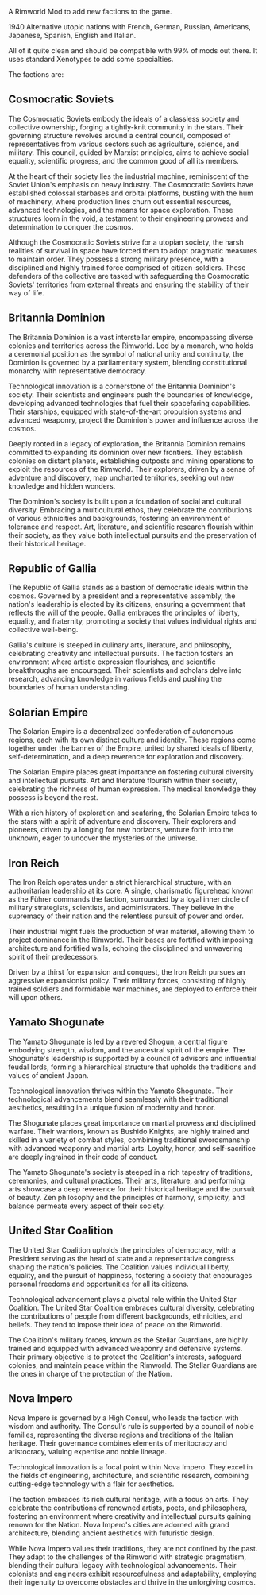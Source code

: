 A Rimworld Mod to add new factions to the game.

1940 Alternative utopic nations with French, German, Russian, Americans, Japanese, Spanish, English and Italian.

All of it quite clean and should be compatible with 99% of mods out there. It uses standard Xenotypes to add some specialties.

The factions are:

Cosmocratic Soviets
-------------------

The Cosmocratic Soviets embody the ideals of a classless society and collective ownership, forging a tightly-knit community in the stars. Their governing structure revolves around a central council, composed of representatives from various sectors such as agriculture, science, and military. This council, guided by Marxist principles, aims to achieve social equality, scientific progress, and the common good of all its members.

At the heart of their society lies the industrial machine, reminiscent of the Soviet Union's emphasis on heavy industry. The Cosmocratic Soviets have established colossal starbases and orbital platforms, bustling with the hum of machinery, where production lines churn out essential resources, advanced technologies, and the means for space exploration. These structures loom in the void, a testament to their engineering prowess and determination to conquer the cosmos.

Although the Cosmocratic Soviets strive for a utopian society, the harsh realities of survival in space have forced them to adopt pragmatic measures to maintain order. They possess a strong military presence, with a disciplined and highly trained force comprised of citizen-soldiers. These defenders of the collective are tasked with safeguarding the Cosmocratic Soviets' territories from external threats and ensuring the stability of their way of life.

Britannia Dominion
------------------

The Britannia Dominion is a vast interstellar empire, encompassing diverse colonies and territories across the Rimworld. Led by a monarch, who holds a ceremonial position as the symbol of national unity and continuity, the Dominion is governed by a parliamentary system, blending constitutional monarchy with representative democracy.

Technological innovation is a cornerstone of the Britannia Dominion's society. Their scientists and engineers push the boundaries of knowledge, developing advanced technologies that fuel their spacefaring capabilities. Their starships, equipped with state-of-the-art propulsion systems and advanced weaponry, project the Dominion's power and influence across the cosmos.

Deeply rooted in a legacy of exploration, the Britannia Dominion remains committed to expanding its dominion over new frontiers. They establish colonies on distant planets, establishing outposts and mining operations to exploit the resources of the Rimworld. Their explorers, driven by a sense of adventure and discovery, map uncharted territories, seeking out new knowledge and hidden wonders.

The Dominion's society is built upon a foundation of social and cultural diversity. Embracing a multicultural ethos, they celebrate the contributions of various ethnicities and backgrounds, fostering an environment of tolerance and respect. Art, literature, and scientific research flourish within their society, as they value both intellectual pursuits and the preservation of their historical heritage.

Republic of Gallia
------------------

The Republic of Gallia stands as a bastion of democratic ideals within the cosmos. Governed by a president and a representative assembly, the nation's leadership is elected by its citizens, ensuring a government that reflects the will of the people. Gallia embraces the principles of liberty, equality, and fraternity, promoting a society that values individual rights and collective well-being.

Gallia's culture is steeped in culinary arts, literature, and philosophy, celebrating creativity and intellectual pursuits. The faction fosters an environment where artistic expression flourishes, and scientific breakthroughs are encouraged. Their scientists and scholars delve into research, advancing knowledge in various fields and pushing the boundaries of human understanding.

Solarian Empire
---------------

The Solarian Empire is a decentralized confederation of autonomous regions, each with its own distinct culture and identity. These regions come together under the banner of the Empire, united by shared ideals of liberty, self-determination, and a deep reverence for exploration and discovery.

The Solarian Empire places great importance on fostering cultural diversity and intellectual pursuits. Art and literature flourish within their society, celebrating the richness of human expression. The medical knowledge they possess is beyond the rest.

With a rich history of exploration and seafaring, the Solarian Empire takes to the stars with a spirit of adventure and discovery. Their explorers and pioneers, driven by a longing for new horizons, venture forth into the unknown, eager to uncover the mysteries of the universe.

Iron Reich
----------

The Iron Reich operates under a strict hierarchical structure, with an authoritarian leadership at its core. A single, charismatic figurehead known as the Führer commands the faction, surrounded by a loyal inner circle of military strategists, scientists, and administrators. They believe in the supremacy of their nation and the relentless pursuit of power and order.

Their industrial might fuels the production of war materiel, allowing them to project dominance in the Rimworld. Their bases are fortified with imposing architecture and fortified walls, echoing the disciplined and unwavering spirit of their predecessors.

Driven by a thirst for expansion and conquest, the Iron Reich pursues an aggressive expansionist policy. Their military forces, consisting of highly trained soldiers and formidable war machines, are deployed to enforce their will upon others.

Yamato Shogunate
----------------

The Yamato Shogunate is led by a revered Shogun, a central figure embodying strength, wisdom, and the ancestral spirit of the empire. The Shogunate's leadership is supported by a council of advisors and influential feudal lords, forming a hierarchical structure that upholds the traditions and values of ancient Japan.

Technological innovation thrives within the Yamato Shogunate. Their technological advancements blend seamlessly with their traditional aesthetics, resulting in a unique fusion of modernity and honor.

The Shogunate places great importance on martial prowess and disciplined warfare. Their warriors, known as Bushido Knights, are highly trained and skilled in a variety of combat styles, combining traditional swordsmanship with advanced weaponry and martial arts. Loyalty, honor, and self-sacrifice are deeply ingrained in their code of conduct.

The Yamato Shogunate's society is steeped in a rich tapestry of traditions, ceremonies, and cultural practices. Their arts, literature, and performing arts showcase a deep reverence for their historical heritage and the pursuit of beauty. Zen philosophy and the principles of harmony, simplicity, and balance permeate every aspect of their society.

United Star Coalition
---------------------

The United Star Coalition upholds the principles of democracy, with a President serving as the head of state and a representative congress shaping the nation's policies. The Coalition values individual liberty, equality, and the pursuit of happiness, fostering a society that encourages personal freedoms and opportunities for all its citizens.

Technological advancement plays a pivotal role within the United Star Coalition. The United Star Coalition embraces cultural diversity, celebrating the contributions of people from different backgrounds, ethnicities, and beliefs. They tend to impose their idea of peace on the Rimworld.

The Coalition's military forces, known as the Stellar Guardians, are highly trained and equipped with advanced weaponry and defensive systems. Their primary objective is to protect the Coalition's interests, safeguard colonies, and maintain peace within the Rimworld. The Stellar Guardians are the ones in charge of the protection of the Nation.

Nova Impero
-----------

Nova Impero is governed by a High Consul, who leads the faction with wisdom and authority. The Consul's rule is supported by a council of noble families, representing the diverse regions and traditions of the Italian heritage. Their governance combines elements of meritocracy and aristocracy, valuing expertise and noble lineage.

Technological innovation is a focal point within Nova Impero. They excel in the fields of engineering, architecture, and scientific research, combining cutting-edge technology with a flair for aesthetics.

The faction embraces its rich cultural heritage, with a focus on arts. They celebrate the contributions of renowned artists, poets, and philosophers, fostering an environment where creativity and intellectual pursuits gaining renown for the Nation. Nova Impero's cities are adorned with grand architecture, blending ancient aesthetics with futuristic design.

While Nova Impero values their traditions, they are not confined by the past. They adapt to the challenges of the Rimworld with strategic pragmatism, blending their cultural legacy with technological advancements. Their colonists and engineers exhibit resourcefulness and adaptability, employing their ingenuity to overcome obstacles and thrive in the unforgiving cosmos.